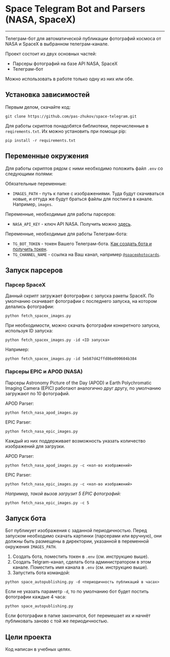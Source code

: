 # Space Telegram Bot and Parsers (NASA, SpaceX)

---
Телеграм-бот для автоматической публикации фотографий космоса от NASA и SpaceX в выбранном телеграм-канале.

Проект состоит из двух основных частей:  
- Парсеры фотографий на базе API NASA, SpaceX
- Телеграм-бот

Можно использовать в работе только одну из них или обе.

## Установка зависимостей
Первым делом, скачайте код:
``` 
git clone https://github.com/pas-zhukov/space-telegram.git
```
Для работы скриптов понадобятся библиотеки, перечисленные в `reqirements.txt`.
Их можно установить при помощи pip:
```
pip install -r requirements.txt
```

## Переменные окружения

Для работы скриптов рядом с ними необходимо положить файл `.env` со следующими полями:

Обязательные переменные:
- `IMAGES_PATH` - путь к папке с изображениями. Туда будут скачиваться новые, и оттуда же будут браться файлы для постинга в канале. Например, `images`.

Переменные, необходимые для работы парсеров:
- `NASA_API_KEY` - ключ API NASA. Получить можно [здесь](https://api.nasa.gov/).

Переменные, необходимые для работы Телеграм-бота:
- `TG_BOT_TOKEN` - токен Вашего Телеграм-бота. [Как создать бота и получить токен](https://core.telegram.org/bots#how-do-i-create-a-bot).
- `TG_CHANNEL_NAME` - ссылка на Ваш канал, например [`@spacephotocards`](https://t.me/spacephotocards).

## Запуск парсеров

### Парсер SpaceX
Данный скрипт загружает фотографии с запуска ракеты SpaceX. 
По умолчанию скачивает фотографии с последнего запуска, на котором делались фотографии:
```
python fetch_spacex_images.py
```
При необходимости, можно скачать фотографии конкретного запуска, используя ID запуска:
```
python fetch_spacex_images.py -id <ID запуска>
```
Например:
```
python fetch_spacex_images.py -id 5eb87d42ffd86e000604b384
```

### Парсеры EPIC и APOD (NASA)
Парсеры Astronomy Picture of the Day (APOD) и Earth Polychromatic Imaging Camera (EPIC) работают аналогично друг другу, по умолчанию загружают по 10 фотографий.

APOD Parser:
```
python fetch_nasa_apod_images.py
```
EPIC Parser:
```
python fetch_nasa_epic_images.py
```
Каждый из них поддерживает возможность указать количество изображений для загрузки.

APOD Parser:
```
python fetch_nasa_apod_images.py -c <кол-во изображений>
```
EPIC Parser:
```
python fetch_nasa_epic_images.py -c <кол-во изображений>
```
_Например, такой вызов загрузит 5 EPIC фотографий:_
```
python fetch_nasa_epic_images.py -c 5
```

## Запуск бота
Бот публикует изображения с заданной периодичностью. 
Перед запуском необходимо скачать картинки (парсерами или вручную), 
они должны быть размещены в директории, указанной в переменной окружения `IMAGES_PATH`.

1. Создать бота, поместить токен в `.env` (см. инструкцию выше).
2. Создать Telgram-канал, сделать бота администратором в этом канале. Поместить имя канала в `.env` (см. инструкцию выше).
3. Запустить бота командой:
```
python space_autopublishing.py -d <периодичность публикаций в часах>
```
Если не указать параметр `-d`, то по умолчанию бот будет постить фотографии каждые 4 часа:
```
python space_autopublishing.py
```

Если фотографии в папке закончатся, бот перемешает их и начнёт публиковать заново с той же периодичностью.

## Цели проекта
Код написан в учебных целях.